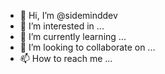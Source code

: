 - 👋 Hi, I’m @sideminddev
- 👀 I’m interested in ...
- 🌱 I’m currently learning ...
- 💞️ I’m looking to collaborate on ...
- 📫 How to reach me ...

<!---
sideminddev/sideminddev is a ✨ special ✨ repository because its `README.md` (this file) appears on your GitHub profile.
You can click the Preview link to take a look at your changes.
--->
